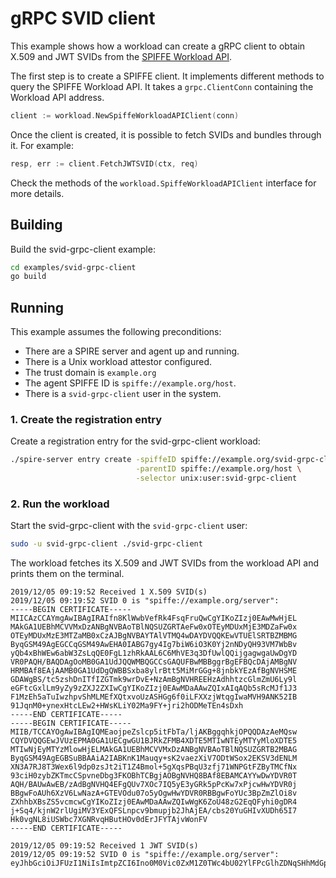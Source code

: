 # gRPC SVID client 

This example shows how a workload can create a gRPC client to obtain X.509 and JWT SVIDs from the [SPIFFE Workload API](../../proto/spiffe/workload/workload.proto).

The first step is to create a SPIFFE client. It implements different methods to query the SPIFFE Workload API. It takes a `grpc.ClientConn` containing the Workload API address.

```go
client := workload.NewSpiffeWorkloadAPIClient(conn)
```

Once the client is created, it is possible to fetch SVIDs and bundles through it. For example:
```go
resp, err := client.FetchJWTSVID(ctx, req)
```

Check the methods of the `workload.SpiffeWorkloadAPIClient` interface for more details.


## Building
Build the svid-grpc-client example:

```bash
cd examples/svid-grpc-client
go build
```

## Running
This example assumes the following preconditions:
- There are a SPIRE server and agent up and running.
- There is a Unix workload attestor configured.
- The trust domain is `example.org`
- The agent SPIFFE ID is `spiffe://example.org/host`.
- There is a `svid-grpc-client` user in the system.

### 1. Create the registration entry
Create a registration entry for the svid-grpc-client workload:
```bash
./spire-server entry create -spiffeID spiffe://example.org/svid-grpc-client \
                            -parentID spiffe://example.org/host \
                            -selector unix:user:svid-grpc-client
```

### 2. Run the workload
Start the svid-grpc-client with the `svid-grpc-client` user:
```bash
sudo -u svid-grpc-client ./svid-grpc-client
```

The workload fetches its X.509 and JWT SVIDs from the workload API and prints them on the terminal.
```
2019/12/05 09:19:52 Received 1 X.509 SVID(s)
2019/12/05 09:19:52 SVID 0 is "spiffe://example.org/server":
-----BEGIN CERTIFICATE-----
MIICAzCCAYmgAwIBAgIRAIfn8KlWwbVefRk4FsqFruQwCgYIKoZIzj0EAwMwHjEL
MAkGA1UEBhMCVVMxDzANBgNVBAoTBlNQSUZGRTAeFw0xOTEyMDUxMjE3MDZaFw0x
OTEyMDUxMzE3MTZaMB0xCzAJBgNVBAYTAlVTMQ4wDAYDVQQKEwVTUElSRTBZMBMG
ByqGSM49AgEGCCqGSM49AwEHA0IABG7gy4Ig7biW6iO3K0Yj2nNDyQH93VM7WbBv
yQb4xBhWEw6abW3ZsLqQE0FgL1zhRkAAL6C6MhVE3q3DfUwlQQijgagwgaUwDgYD
VR0PAQH/BAQDAgOoMB0GA1UdJQQWMBQGCCsGAQUFBwMBBggrBgEFBQcDAjAMBgNV
HRMBAf8EAjAAMB0GA1UdDgQWBBSxba8ylrBtt5MiMrGGg+8jnbkYEzAfBgNVHSME
GDAWgBS/tc5zshDnITfIZGTmk9wrDvE+NzAmBgNVHREEHzAdhhtzcGlmZmU6Ly9l
eGFtcGxlLm9yZy9zZXJ2ZXIwCgYIKoZIzj0EAwMDaAAwZQIxAIqAQb5sRcMJf1J3
F1MzEh5aTuIwzhpvShMLMEfXQtxvoUzASHGg6f0iLFXXzjWtqgIwaMVH9ANK52IB
91JqnM0+ynexHtcLEw2+HWsKLiY02Ma9FY+jri2hODMeTEn4sDxh
-----END CERTIFICATE-----
-----BEGIN CERTIFICATE-----
MIIB/TCCAYOgAwIBAgIQMEaojpeZslcp5itFbTa/ljAKBggqhkjOPQQDAzAeMQsw
CQYDVQQGEwJVUzEPMA0GA1UECgwGU1BJRkZFMB4XDTE5MTIwNTEyMTYyMloXDTE5
MTIwNjEyMTYzMlowHjELMAkGA1UEBhMCVVMxDzANBgNVBAoTBlNQSUZGRTB2MBAG
ByqGSM49AgEGBSuBBAAiA2IABKnK1Mauqy+sK2vaezXiV7ODtWSox2EKSV3dENLM
XN3A7RJ8T3Wex6l9dp0zsJt2iT1Z4Bmol+5gXqsPBqU3zfj71WNPGtFZByTMCfNx
93ciH0zybZKTmcCSpvneDbg3FKOBhTCBgjAOBgNVHQ8BAf8EBAMCAYYwDwYDVR0T
AQH/BAUwAwEB/zAdBgNVHQ4EFgQUv7XOc7IQ5yE3yGRk5pPcKw7xPjcwHwYDVR0j
BBgwFoAUh6XzV6LwNazA+GTEVOdu07o5yOgwHwYDVR0RBBgwFoYUc3BpZmZlOi8v
ZXhhbXBsZS5vcmcwCgYIKoZIzj0EAwMDaAAwZQIwWgK6ZoU48zG2EqQFyhi0gDR4
j+Sq4/kjnW2rlUgiMV3YExQFSLnpcv9bmupjb2JhAjEA/cbs20YuGHIvXUDh65I7
Hk0vgNL8iUSWbc7XGNRvqHButHOv0dErJFYTAjvWonFV
-----END CERTIFICATE-----

2019/12/05 09:19:52 Received 1 JWT SVID(s)
2019/12/05 09:19:52 SVID 0 is "spiffe://example.org/server":
eyJhbGciOiJFUzI1NiIsImtpZCI6Ino0M0Vic0ZxM1Z0TWc4bU02YlFPcGlhZDNqSHhMdGpoIiwidHlwIjoiSldUIn0.eyJhdWQiOlsic3BpZmZlOi8vZXhhbXBsZS5vcmcvc2VydmljZS0xIl0sImV4cCI6MTU3NTU0ODY5MiwiaWF0IjoxNTc1NTQ4MzkyLCJzdWIiOiJzcGlmZmU6Ly9leGFtcGxlLm9yZy9zZXJ2ZXIifQ.Oyi0LIln1CLLTWZFOCXmw1pl_MGu92XIPQaHi7
```
